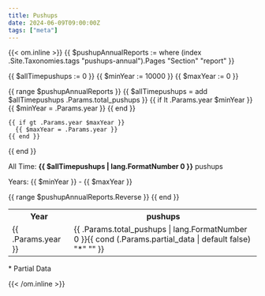 ```yaml
---
title: Pushups
date: 2024-06-09T09:00:00Z
tags: ["meta"]
---
```


{{< om.inline >}}
  {{ $pushupAnnualReports := where (index .Site.Taxonomies.tags "pushups-annual").Pages "Section" "report" }}

  {{ $allTimepushups := 0 }}
  {{ $minYear := 10000 }}
  {{ $maxYear := 0 }}

  {{ range $pushupAnnualReports }}
    {{ $allTimepushups = add $allTimepushups .Params.total_pushups }}
    {{ if lt .Params.year $minYear }}
      {{ $minYear = .Params.year }}
    {{ end }}

    {{ if gt .Params.year $maxYear }}
      {{ $maxYear = .Params.year }}
    {{ end }}
  {{ end }}


  <p>All Time: <strong>{{ $allTimepushups | lang.FormatNumber 0 }}</strong> pushups</p>
  <p>Years: {{ $minYear }} - {{ $maxYear }}</p>
  <table>
    <tr>
      <th>Year</th>
      <th>pushups</th>
    </tr>
  {{ range $pushupAnnualReports.Reverse }}
    <tr>
      <td>{{ .Params.year }}</td>
      <td>{{ .Params.total_pushups | lang.FormatNumber 0 }}{{ cond (.Params.partial_data | default false) "*" "" }}</td>
    </tr>
  {{ end }}
  </table>

  <p>* Partial Data</p>
{{< /om.inline >}}
